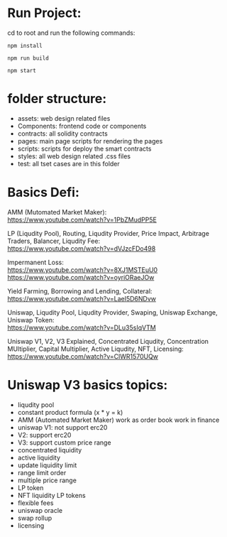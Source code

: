 # Run Project:
cd to root and run the following commands: 

`npm install`

`npm run build`

`npm start`


# folder structure:
- assets: web design related files
- Components: frontend code or components
- contracts: all solidity contracts
- pages: main page scripts for rendering the pages
- scripts: scripts for deploy the smart contracts
- styles: all web design related .css files
- test: all tset cases are in this folder


# Basics Defi:

AMM (Mutomated Market Maker): 
<br> https://www.youtube.com/watch?v=1PbZMudPP5E 



LP (Liqudity Pool), Routing, Liqudity Provider, Price Impact, Arbitrage Traders, Balancer, Liqudity Fee: 
<br> https://www.youtube.com/watch?v=dVJzcFDo498 



Impermanent Loss: 
<br> https://www.youtube.com/watch?v=8XJ1MSTEuU0 
<br> https://www.youtube.com/watch?v=oyriORaeJOw 



Yield Farming, Borrowing and Lending, Collateral: 
<br> https://www.youtube.com/watch?v=LaeI5D6NDvw 



Uniswap, Liqudity Pool, Liqudity Provider, Swaping, Uniswap Exchange, Uniswap Token: 
<br> https://www.youtube.com/watch?v=DLu35sIqVTM 


Uniswap V1, V2, V3 Explained, Concentrated Liqudity, Concentration MUltiplier, Capital Multiplier, Active Liqudity, NFT, Licensing: 
<br> https://www.youtube.com/watch?v=ClWR1570UQw 




# Uniswap V3 basics topics:
- liqudity pool
- constant product formula (x * y = k)
- AMM (Automated Market Maker) work as order book work in finance
- uniswap V1: not support erc20
- V2: support erc20
- V3: support custom price range
- concentrated liquidity
- active liquidity
- update liquidity limit
- range limit order
- multiple price range
- LP token
- NFT liquidity LP tokens
- flexible fees
- uniswap oracle
- swap rollup
- licensing

